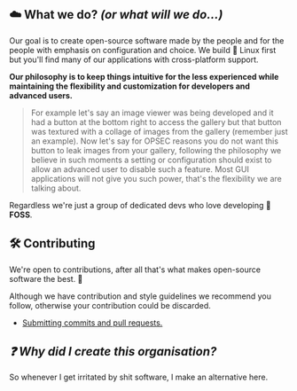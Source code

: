 ## ☁️ What we do? *(or what will we do...)*
Our goal is to create open-source software made by the people and for the people with emphasis on configuration and choice. We build 🐧 Linux first but you'll find many of our applications with cross-platform support.

**Our philosophy is to keep things intuitive for the less experienced while maintaining the flexibility and customization for developers and advanced users.**

> For example let's say an image viewer was being developed and it had a button at the bottom right to access the gallery but that button was textured with a collage of images from the gallery (remember just an example). Now let's say for OPSEC reasons you do not want this button to leak images from your gallery, following the philosophy we believe in such moments a setting or configuration should exist to allow an advanced user to disable such a feature. Most GUI applications will not give you such power, that's the flexibility we are talking about.

Regardless we're just a group of dedicated devs who love developing 🦅 **FOSS**.

## 🛠️ Contributing
We're open to contributions, after all that's what makes open-source software the best. 💪

Although we have contribution and style guidelines we recommend you follow, otherwise your contribution could be discarded.

- [Submitting commits and pull requests.](https://github.com/cloudy-org/.github/blob/main/CONTRUBUTING.md)

## *❓ Why did I create this organisation?*
So whenever I get irritated by shit software, I make an alternative here.
